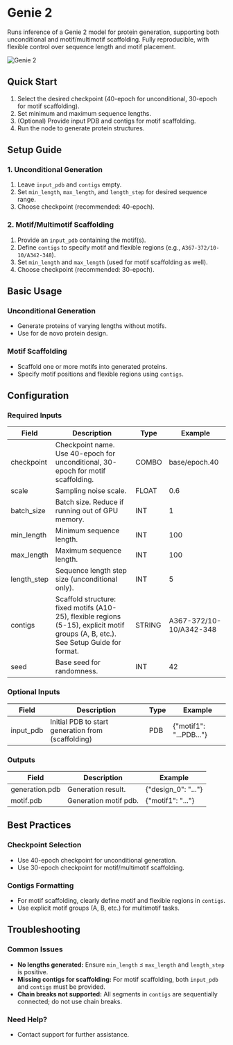 # Genie 2

Runs inference of a Genie 2 model for protein generation, supporting both unconditional and motif/multimotif scaffolding. Fully reproducible, with flexible control over sequence length and motif placement.

<img src="/images/nodes/biotech/protein-generation/genie-2.png" alt="Genie 2" class="rounded-lg">

## Quick Start

1. Select the desired checkpoint (40-epoch for unconditional, 30-epoch for motif scaffolding).
2. Set minimum and maximum sequence lengths.
3. (Optional) Provide input PDB and contigs for motif scaffolding.
4. Run the node to generate protein structures.

## Setup Guide

### 1. Unconditional Generation
1. Leave `input_pdb` and `contigs` empty.
2. Set `min_length`, `max_length`, and `length_step` for desired sequence range.
3. Choose checkpoint (recommended: 40-epoch).

### 2. Motif/Multimotif Scaffolding
1. Provide an `input_pdb` containing the motif(s).
2. Define `contigs` to specify motif and flexible regions (e.g., `A367-372/10-10/A342-348`).
3. Set `min_length` and `max_length` (used for motif scaffolding as well).
4. Choose checkpoint (recommended: 30-epoch).

## Basic Usage

### Unconditional Generation
* Generate proteins of varying lengths without motifs.
* Use for de novo protein design.

### Motif Scaffolding
* Scaffold one or more motifs into generated proteins.
* Specify motif positions and flexible regions using `contigs`.

## Configuration

### Required Inputs
| Field        | Description                                                                                                                        | Type   | Example                                      |
|--------------|------------------------------------------------------------------------------------------------------------------------------------|--------|----------------------------------------------|
| checkpoint   | Checkpoint name. Use 40-epoch for unconditional, 30-epoch for motif scaffolding.                                                   | COMBO  | base/epoch.40                                |
| scale        | Sampling noise scale.                                                                                                              | FLOAT  | 0.6                                          |
| batch_size   | Batch size. Reduce if running out of GPU memory.                                                                                   | INT    | 1                                            |
| min_length   | Minimum sequence length.                                                                                                           | INT    | 100                                          |
| max_length   | Maximum sequence length.                                                                                                           | INT    | 100                                          |
| length_step  | Sequence length step size (unconditional only).                                                                                    | INT    | 5                                            |
| contigs      | Scaffold structure: fixed motifs (A10-25), flexible regions (5-15), explicit motif groups (A, B, etc.). See Setup Guide for format. | STRING | A367-372/10-10/A342-348                      |
| seed         | Base seed for randomness.                                                                                                          | INT    | 42                                           |

### Optional Inputs
| Field     | Description                                      | Type | Example |
|-----------|--------------------------------------------------|------|---------|
| input_pdb | Initial PDB to start generation from (scaffolding) | PDB  | {"motif1": "...PDB..."} |

### Outputs
| Field           | Description              | Example                |
|-----------------|-------------------------|------------------------|
| generation.pdb  | Generation result.      | {"design_0": "..."}  |
| motif.pdb       | Generation motif pdb.   | {"motif1": "..."}    |

## Best Practices

### Checkpoint Selection
* Use 40-epoch checkpoint for unconditional generation.
* Use 30-epoch checkpoint for motif/multimotif scaffolding.

### Contigs Formatting
* For motif scaffolding, clearly define motif and flexible regions in `contigs`.
* Use explicit motif groups (A, B, etc.) for multimotif tasks.

## Troubleshooting

### Common Issues
* **No lengths generated:** Ensure `min_length` ≤ `max_length` and `length_step` is positive.
* **Missing contigs for scaffolding:** For motif scaffolding, both `input_pdb` and `contigs` must be provided.
* **Chain breaks not supported:** All segments in `contigs` are sequentially connected; do not use chain breaks.

### Need Help?
* Contact support for further assistance.
